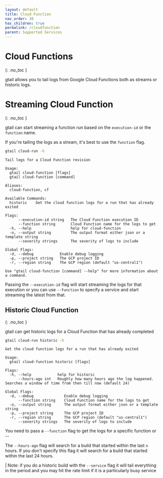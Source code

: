 ```yaml
---
layout: default
title: Cloud Function
nav_order: 30
has_children: true
permalink: /cloudfunction
parent: Supported Services
---
```


# Cloud Functions
{: .no_toc }

gtail allows you to tail logs from Google Cloud Functions both as streams or historic logs.

# Streaming Cloud Function
{: .no_toc }


gtail can start streaming a function run based on the `execution-id` or the `function` name.

If you're tailing the logs as a stream, it's best to use the `function` flag.

```bash
gtail cloud-run -h
```
```text
Tail logs for a Cloud Function revision

Usage:
  gtail cloud-function [flags]
  gtail cloud-function [command]

Aliases:
  cloud-function, cf

Available Commands:
  historic    Get the cloud function logs for a run that has already exited

Flags:
      --execution-id string   The Cloud Function execution ID
      --function string       Cloud Function name for the logs to get
  -h, --help                  help for cloud-function
  -o, --output string         The output format either json or a template string
      --severity strings      The severity of logs to include

Global Flags:
  -d, --debug            Enable debug logging
  -p, --project string   The GCP project ID
  -r, --region string    The GCP region (default "us-central1")

Use "gtail cloud-function [command] --help" for more information about a command.
```

Passing the `--execution-id` flag will start streaming the logs for that execution or you can use `--function` to specify a service and start streaming the latest from that.

## Historic Cloud Function
{: .no_toc }

gtail can get historic logs for a Cloud Function that has already completed

```bash
gtail cloud-run historic -h
```
```text
Get the cloud function logs for a run that has already exited

Usage:
  gtail cloud-function historic [flags]

Flags:
  -h, --help            help for historic
      --hours-ago int   Roughly how many hours ago the log happened. Searches a window of time from then till now (default 24)

Global Flags:
  -d, --debug              Enable debug logging
      --function string    Cloud Function name for the logs to get
  -o, --output string      The output format either json or a template string
  -p, --project string     The GCP project ID
  -r, --region string      The GCP region (default "us-central1")
      --severity strings   The severity of logs to include
```

You need to pass a `--function` flag to get the logs for a specific function or --

The `--hours-ago` flag will search for a build that started within the last `n` hours. If you don't specify this flag it will search for a build that started within the last 24 hours.

| Note: if you do a historic build with the `--service` flag it will tail everything in the period and you may hit the rate limit if it is a particularly busy service